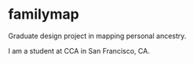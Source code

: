 # familymap
Graduate design project in mapping personal ancestry.

I am a student at CCA in San Francisco, CA.
